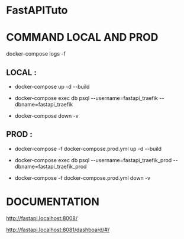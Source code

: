 # FastAPITuto


# COMMAND LOCAL AND PROD

<!-- CHECK LOGS -->
docker-compose logs -f

## LOCAL :
<!-- BUILD LOCAL -->
- docker-compose up -d --build

<!-- DB LOCAL -->
- docker-compose exec db psql --username=fastapi_traefik --dbname=fastapi_traefik

<!-- DOWN ANY EXISTING CONTAINERS -->
- docker-compose down -v 

## PROD :
<!-- BUILD PROD -->
- docker-compose -f docker-compose.prod.yml up -d --build

<!-- BD PROD -->
- docker-compose exec db psql --username=fastapi_traefik_prod --dbname=fastapi_traefik_prod

<!-- DOWN ANY EXISTING CONTAINERS PROD -->
- docker-compose -f docker-compose.prod.yml down -v

# DOCUMENTATION
<!-- LOCAL -->
http://fastapi.localhost:8008/

<!-- DASHBOARD TRAEFIK -->
http://fastapi.localhost:8081/dashboard/#/


